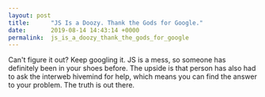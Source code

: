 ```yaml
---
layout: post
title:      "JS Is a Doozy. Thank the Gods for Google."
date:       2019-08-14 14:43:14 +0000
permalink:  js_is_a_doozy_thank_the_gods_for_google
---
```



Can't figure it out? Keep googling it. JS is a mess, so someone has definitely been in your shoes before. The upside is that person has also had to ask the interweb hivemind for help, which means you can find the answer to your problem. The truth is out there. 
